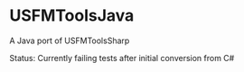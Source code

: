 # USFMToolsJava
A Java port of USFMToolsSharp

Status: Currently failing tests after initial conversion from C#
